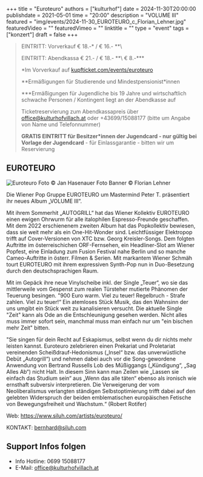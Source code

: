 +++
title = "Euroteuro"
authors = ["kulturhof"]
date = 2024-11-30T20:00:00
publishdate = 2021-05-01
time = "20:00"
description = "VOLUME III"
featured = "img/events/2024-11-30_EUROTEURO_c_Florian_Lehner.jpg"
featuredVideo = ""
featuredVimeo = ""
linktitle = ""
type = "event"
tags = ["konzert"]
draft = false
+++

> EINTRITT: Vorverkauf € 18.-\* / € 16.- *\*\
> 
> EINTRITT: Abendkassa € 21.- / € 18.- *\*\ € 8.-\*\*\*
>
> \*Im Vorverkauf auf [kupfticket.com/events/euroteuro](https://kupfticket.com/events/euroteuro)
>
> \*\*Ermäßigungen für Studierende und Mindestpensionist\*innen
> 
> \*\*\*Ermäßigungen für Jugendliche bis 19 Jahre und wirtschaftlich schwache Personen / Kontingent liegt an der Abendkasse auf
>
> Ticketreservierung zum Abendkassapreis über office@kulturhofvillach.at oder +43699/15088177 (bitte um Angabe von Name und Telefonnummer) 
>
> **GRATIS EINTRITT für Besitzer\*innen der Jugendcard - nur gültig bei Vorlage der Jugendcard** - für Einlassgarantie - bitten wir um Reservierung

## EUROTEURO

![Euroteuro](/img/events/2024-11-30_EUROTEURO2023_c_Jan_Hasenauer.png)
Foto © Jan Hasenauer
Foto Banner © Florian Lehner 

Die Wiener Pop Gruppe EUROTEURO um Mastermind Peter T. präsentiert ihr neues Album „VOLUME III“. 

Mit ihrem Sommerhit „AUTOGRILL“ hat das Wiener Kollektiv EUROTEURO einen ewigen Ohrwurm für alle italophilen Espresso-Freunde geschaffen. Mit dem 2022 erschienenem zweiten Album hat das Popkollektiv bewiesen, dass sie weit mehr als ein One-Hit-Wonder sind. Leichtfüssiger Elektropop trifft auf Cover-Versionen von XTC bzw. Georg Kreisler-Songs. Dem folgten Auftritte im österreischichen ORF-Fernsehen, ein Headliner-Slot am Wiener Popfest, eine Einladung zum Fusion Festival nahe Berlin und so manche Cameo-Auftritte in österr. Filmen & Serien. Mit markantem Wiener Schmäh tourt EUROTEURO mit ihrem expressiven Synth-Pop nun in Duo-Besetzung durch den deutschsprachigen Raum. 

Mit im Gepäck ihre neue Vinylscheibe inkl. der Single „Teuer“, wo sie das mittlerweile vom Gespenst zum realen Türsteher mutierte Phänomen der Teuerung besingen. "900 Euro warm. Viel zu teuer! Regelbruch - Strafe zahlen. Viel zu teuer!“ Ein atemloses Stück Musik, das den Wahnsinn der uns umgibt ein Stück weit zu kanalisieren versucht. Die aktuelle Single "Zeit" kann als Ode an die Entschleunigung gesehen werden. Nicht alles muss immer sofort sein, manchmal muss man einfach nur um "ein bischen mehr Zeit" bitten.

"Sie singen für dein Recht auf Eskapismus, selbst wenn du dir nichts mehr leisten kannst. Euroteuro zelebrieren einen Prekariat und Proletariat vereinenden Scheißdrauf-Hedonismus („Insel“ bzw. das unverwüstliche Debüt „Autogrill“) und nehmen dabei auch vor die Song-gewordene Anwendung von Bertrand Russells Lob des Müßiggangs („Kündigung“, „Sag Alles Ab“) nicht Halt. In diesem Sinn kann man Zeilen wie „Lassen sie einfach das Studium sein“ aus „Wenn das alle täten“ ebenso als ironisch wie ernsthaft subversiv interpretieren. Die Verweigerung der vom Neoliberalismus verlangten ständigen Selbstoptimierung trifft dabei auf den gelebten Widerspruch der beiden emblematischen europäischen Fetische von Bewegungsfreiheit und Wachstum.“ (Robert Rotifer)


Web:
https://www.siluh.com/artists/euroteuro/

KONTAKT:
bernhard@siluh.com

## Support Infos folgen


- Info Hotline: 0699 15088177 
- E-Mail: office@kulturhofvillach.at
